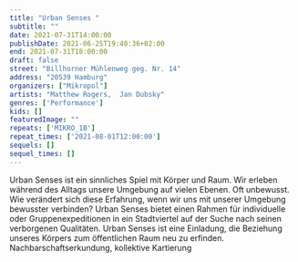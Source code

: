 ```yaml
---
title: "Urban Senses "
subtitle: ""
date: 2021-07-31T14:00:00
publishDate: 2021-06-25T19:40:36+02:00
end: 2021-07-31T18:00:00
draft: false
street: "Billhorner Mühlenweg geg. Nr. 14"
address: "20539 Hamburg"
organizers: ["Mikropol"]
artists: "Matthew Rogers,  Jan Dubsky"
genres: ['Performance']
kids: []
featuredImage: ""
repeats: ['MIKRO_1B']
repeat_times: ['2021-08-01T12:00:00']
sequels: []
sequel_times: []
---
```


Urban Senses ist ein sinnliches Spiel mit Körper und Raum. Wir erleben während des Alltags unsere Umgebung auf vielen Ebenen. Oft unbewusst. Wie verändert sich diese Erfahrung, wenn wir uns mit unserer Umgebung bewusster verbinden? Urban Senses bietet einen Rahmen für individuelle oder Gruppenexpeditionen in ein Stadtviertel auf der Suche nach seinen verborgenen Qualitäten. Urban Senses ist eine Einladung, die Beziehung unseres Körpers zum öffentlichen Raum neu zu erfinden. Nachbarschaftserkundung, kollektive Kartierung